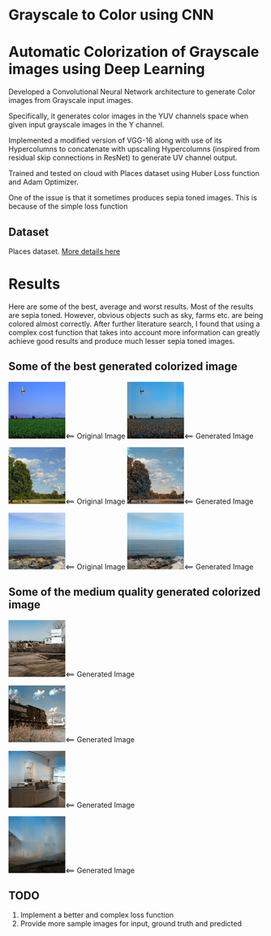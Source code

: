 # Grayscale to Color using CNN
# Automatic Colorization of Grayscale images using Deep Learning

Developed a Convolutional Neural Network architecture to generate Color images from Grayscale input images.

Specifically, it generates color images in the YUV channels space when given input grayscale images in the Y channel.

Implemented a modified version of VGG-16 along with use of its Hypercolumns to concatenate with upscaling Hypercolumns (inspired from residual skip connections in ResNet) to generate UV channel output.

Trained and tested on cloud with Places dataset using Huber Loss function and Adam Optimizer.

One of the issue is that it sometimes produces sepia toned images. This is because of the simple loss function
## Dataset
Places dataset. [More details here](http://places.csail.mit.edu/)

# Results
Here are some of the best, average and worst results. Most of the results are sepia toned. However, obvious objects such as sky, farms etc. are being colored almost correctly. After further literature search, I found that using a complex cost function that takes into account more information can greatly achieve good results and produce much lesser sepia toned images.

## Some of the best generated colorized image

![original](images/original_good/0ace9ac43c13bf3acbab51f115282c37.jpg "<== Original Image")<== Original Image
![generated](images/generated_good/100_91.jpg "<== Generated Image")<== Generated Image

![original](images/original_good/0ac866355180c83f9fcea06703d3f5da.jpg "<== Original Image")<== Original Image
![generated](images/generated_good/100_90.jpg "<== Generated Image")<== Generated Image

![original](images/original_good/0ab85079e2e4d32a29ae8e081f35d21a.jpg "<== Original Image")<== Original Image
![generated](images/generated_good/100_85.jpg "<== Generated Image")<== Generated Image

## Some of the medium quality generated colorized image

![generated](images/generated_medium/38_529.jpg "<== Generated Image")<== Generated Image

![generated](images/generated_medium/38_538.jpg "<== Generated Image")<== Generated Image

![generated](images/generated_medium/38_554.jpg "<== Generated Image")<== Generated Image

![generated](images/generated_medium/38_560.jpg "<== Generated Image")<== Generated Image


## TODO
1. Implement a better and complex loss function
2. Provide more sample images for input, ground truth and predicted
